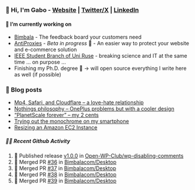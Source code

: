 ### 👋 Hi, I'm Gabo - [Website](https://gkanev.com) | [Twitter/X](https://twitter.com/mrgkanev) | [LinkedIn](https://www.linkedin.com/in/mrgkanev)

#### 🔭 I’m currently working on
- [Bimbala](https://bimbala.com/)  - The feedback board your customers need
- [AntiProxies](https://antiproxies.com/) - *Beta in progress* 🚀 -  An easier way to protect your website and e-commerce solution
- [IEEE Student Branch of Uni Ruse](https://github.com/IEEE-Student-Branch-of-Uni-Ruse) - breaking science and IT at the same time ... on purpose ...
- Finishing my Ph.D. degree 🤔 -> will open source everything I write here as well (if possible)

### 📖 Blog posts
<!-- BLOG-POST-LIST:START -->
- [Mp4, Safari, and Cloudflare – a love-hate relationship](https://gkanev.com/posts/mp4-safari-and-cloudflare-a-love-hate-relationship/)
- [Nothings philosophy – OnePlus problems but with a cooler design](https://gkanev.com/posts/nothings-philosophy-oneplus-problems-but-with-a-cooler-design/)
- [“PlanetScale forever” – my 2 cents](https://gkanev.com/posts/planetscale-forever-my-2-cents/)
- [Trying out the monochrome on my smartphone](https://gkanev.com/posts/trying-out-the-monochrome-on-my-smartphone/)
- [Resizing an Amazon EC2 Instance](https://gkanev.com/posts/resizing-an-amazon-ec2-instance/)
<!-- BLOG-POST-LIST:END -->

##### 🧑‍💻 Recent Github Activity

<!--START_SECTION:activity-->
1. 🚀 Published release [v1.0.0](https://github.com/Open-WP-Club/wp-disabling-comments/releases/tag/v1.0.0) in [Open-WP-Club/wp-disabling-comments](https://github.com/Open-WP-Club/wp-disabling-comments)
2. 🎉 Merged PR [#36](https://github.com/Bimbalacom/Desktop/pull/36) in [Bimbalacom/Desktop](https://github.com/Bimbalacom/Desktop)
3. 🎉 Merged PR [#37](https://github.com/Bimbalacom/Desktop/pull/37) in [Bimbalacom/Desktop](https://github.com/Bimbalacom/Desktop)
4. 🎉 Merged PR [#38](https://github.com/Bimbalacom/Desktop/pull/38) in [Bimbalacom/Desktop](https://github.com/Bimbalacom/Desktop)
5. 🎉 Merged PR [#39](https://github.com/Bimbalacom/Desktop/pull/39) in [Bimbalacom/Desktop](https://github.com/Bimbalacom/Desktop)
<!--END_SECTION:activity-->
